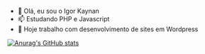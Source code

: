 - 👋 Olá, eu sou o Igor Kaynan
- 📫 Estudando PHP e Javascript
- 🌱 Hoje trabalho com desenvolvimento de sites em Wordpress

[![Anurag's GitHub stats](https://github-readme-stats.vercel.app/api?igorkaynan=anuraghazra)](https://github.com/igorkaynan/github-readme-stats)

<!--- igorkaynan/igorkaynan is a ✨ special ✨ repository because its `README.md` (this file) appears on your GitHub profile.
You can click the Preview link to take a look at your changes.--->
